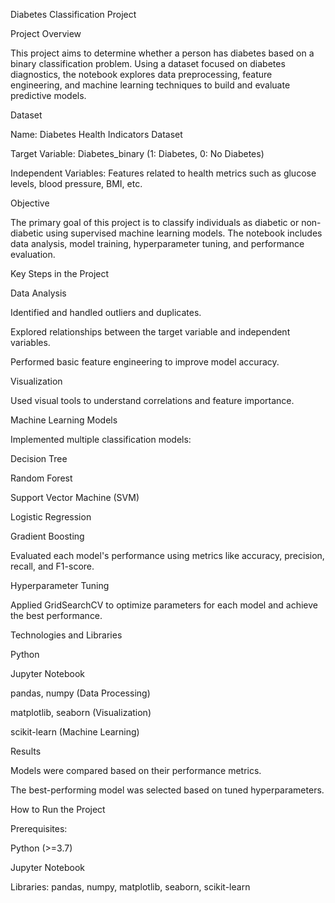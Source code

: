 Diabetes Classification Project

Project Overview

This project aims to determine whether a person has diabetes based on a binary classification problem. Using a dataset focused on diabetes diagnostics, the notebook explores data preprocessing, feature engineering, and machine learning techniques to build and evaluate predictive models.

Dataset

Name: Diabetes Health Indicators Dataset

Target Variable: Diabetes_binary (1: Diabetes, 0: No Diabetes)

Independent Variables: Features related to health metrics such as glucose levels, blood pressure, BMI, etc.

Objective

The primary goal of this project is to classify individuals as diabetic or non-diabetic using supervised machine learning models. The notebook includes data analysis, model training, hyperparameter tuning, and performance evaluation.

Key Steps in the Project

Data Analysis

Identified and handled outliers and duplicates.

Explored relationships between the target variable and independent variables.

Performed basic feature engineering to improve model accuracy.

Visualization

Used visual tools to understand correlations and feature importance.

Machine Learning Models

Implemented multiple classification models:

Decision Tree

Random Forest

Support Vector Machine (SVM)

Logistic Regression

Gradient Boosting

Evaluated each model's performance using metrics like accuracy, precision, recall, and F1-score.

Hyperparameter Tuning

Applied GridSearchCV to optimize parameters for each model and achieve the best performance.

Technologies and Libraries

Python

Jupyter Notebook

pandas, numpy (Data Processing)

matplotlib, seaborn (Visualization)

scikit-learn (Machine Learning)

Results

Models were compared based on their performance metrics.

The best-performing model was selected based on tuned hyperparameters.

How to Run the Project

Prerequisites:

Python (>=3.7)

Jupyter Notebook

Libraries: pandas, numpy, matplotlib, seaborn, scikit-learn

